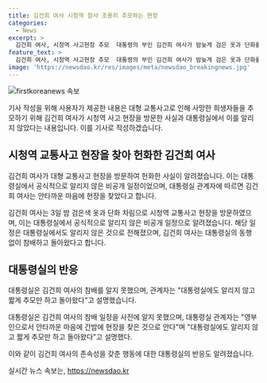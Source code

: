 ```yaml
---
title: 김건희 여사 시청역 참사 조용히 추모하는 현장
categories:
  - News
excerpt: >
  김건희 여사, 시청역 사고현장 추모  대통령의 부인 김건희 여사가 밤늦게 검은 옷과 단화를 차려 시청역 교통사고 현장을 찾아 헌화한 사실이 알려졌다. 대통령실에도 알리지 않은 이 비공개 행사는 커뮤니티에 제보되었고, 여사의 조문에는 경호처 직원도 동행하지 않은 것으로 전해졌다. 대통령실 관계자는 영부인으로서 안타까운 마음에 간밤에 현장을 찾은 것으로 안다며 설명했다. 사고는 9명 사망, 6명 부상을 낸 역주행 참사로 발생했다.
feature_text: >
  김건희 여사, 시청역 사고현장 추모  대통령의 부인 김건희 여사가 밤늦게 검은 옷과 단화를 차려 시청역 교통사고 현장을 찾아 헌화한 사실이 알려졌다. 대통령실에도 알리지 않은 이 비공개 행사는 커뮤니티에 제보되었고, 여사의 조문에는 경호처 직원도 동행하지 않은 것으로 전해졌다. 대통령실 관계자는 영부인으로서 안타까운 마음에 간밤에 현장을 찾은 것으로 안다며 설명했다. 사고는 9명 사망, 6명 부상을 낸 역주행 참사로 발생했다.
image: 'https://newsdao.kr/res/images/meta/newsdao_breakingnews.jpg'
---
```


<p><img src="https://newsdao.kr/res/images/meta/newsdao_breakingnews.jpg" alt="firstkoreanews 속보" /></p>

<p>기사 작성을 위해 사용자가 제공한 내용은 대형 교통사고로 인해 사망한 희생자들을 추모하기 위해 김건희 여사가 시청역 사고 현장을 방문한 사실과 대통령실에서 이를 알리지 않았다는 내용입니다.
이를 기사로 작성하겠습니다.</p>

<h2 data-ke-size="size26">시청역 교통사고 현장을 찾아 헌화한 김건희 여사</h2>

<p>김건희 여사가 대형 교통사고 현장을 방문하여 헌화한 사실이 알려졌습니다. 이는 대통령실에서 공식적으로 알리지 않은 비공개 일정이었으며, 대통령실 관계자에 따르면 김건희 여사는 안타까운 마음에 현장을 찾았다고 합니다.</p>

<p data-ke-size="size16">김건희 여사는 3일 밤 검은색 옷과 단화 차림으로 시청역 교통사고 현장을 방문하였으며, 이는 대통령실에서 공식적으로 알리지 않은 비공개 일정으로 알려졌습니다. 해당 일정은 대통령실에서도 알리지 않은 것으로 전해졌으며, 김건희 여사는 대통령실의 동행 없이 참배하고 돌아왔다고 합니다.</p>

<h2 data-ke-size="size26">대통령실의 반응</h2>

<p>대통령실은 김건희 여사의 참배를 알지 못했으며, 관계자는 "대통령실에도 알리지 않고 짧게 추모만 하고 돌아왔다"고 설명했습니다.</p>

<p data-ke-size="size16">대통령실은 김건희 여사의 참배 일정을 사전에 알지 못했으며, 대통령실 관계자는 "영부인으로서 안타까운 마음에 간밤에 현장을 찾은 것으로 안다"며 "대통령실에도 알리지 않고 짧게 추모만 하고 돌아왔다"고 설명했다.</p>

<p>이와 같이 김건희 여사의 존속성을 갖춘 행동에 대한 대통령실의 반응도 알려졌습니다.</p>
실시간 뉴스 속보는, <a href="https://newsdao.kr" rel="dofollow">https://newsdao.kr</a>


